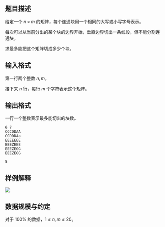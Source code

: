 ## 题目描述

给定一个 $n\times m$ 的矩阵，每个连通块用一个相同的大写或小写字母表示。

每次可以从当前分出的某个块的边界开始，垂直边界切出一条线段，但不能分割连通块。

求最多能把这个矩阵切成多少个块。

## 输入格式

第一行两个整数 $n,m$。

接下来 $n$ 行，每行 $m$ 个字符表示这个矩阵。

## 输出格式

一行一个整数表示最多能切出的块数。

```input1
6 7
CCCDDAA
CCDDDAa
EEEEEEE
EEEZEEE
EEEZEGG
EEEZEGG
```

```output1
5
```

## 样例解释

![](file://pic1.png)

## 数据规模与约定

对于 $100\%$ 的数据，$1\leq n,m\leq 20$。

